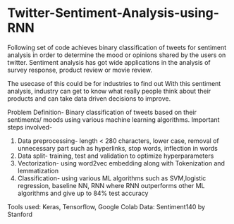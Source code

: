 # Twitter-Sentiment-Analysis-using-RNN
Following set of code achieves binary classification of tweets for sentiment analysis in order to determine the mood or opinions shared by the users on twitter. Sentiment analysis has got wide applications in the analysis of survey response, product review or movie review. 

The usecase of this could be for industries to find out With this sentiment analysis, industry can get to know what really people think about their products and can take data driven decisions to improve. 

Problem Definition- Binary classification of tweets based on their sentiments/ moods using various machine learning algorithms.
Important steps involved-
1. Data preprocessing- length < 280 characters, lower case, removal of unnecessary part such as hyperlinks, stop words, inflection in words
2. Data split- training, test and validation to optimize hyperparameters
3. Vectorization- using word2vec embedding along with Tokenization and lemmatization
4. Classification- using various ML algorithms such as SVM,logistic regression, baseline NN, RNN where RNN outperforms other ML algorithms and give up to 84% test        accuracy

Tools used: Keras, Tensorflow, Google Colab
Data: Sentiment140 by Stanford


